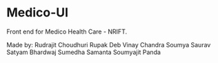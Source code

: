 # Medico-UI
Front end for Medico Health Care - NRIFT.

Made by:
Rudrajit Choudhuri
Rupak Deb
Vinay Chandra
Soumya Saurav
Satyam Bhardwaj
Sumedha Samanta
Soumyajit Panda
